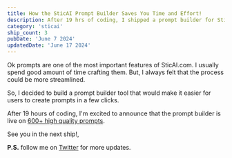 ```yaml
---
title: How the SticAI Prompt Builder Saves You Time and Effort!
description: After 19 hrs of coding, I shipped a prompt builder for SticAI.com. It's a tool that helps users create prompts in a few clicks.
category: 'sticai'
ship_count: 3
pubDate: 'June 7 2024'
updatedDate: 'June 17 2024'
---
```


Ok prompts are one of the most important features of SticAI.com. I usually spend good amount of time crafting them. But, I always felt that the process could be more streamlined. 

So, I decided to build a prompt builder tool that would make it easier for users to create prompts in a few clicks.

After 19 hours of coding, I'm excited to announce that the prompt builder is live on [600+ high quality prompts](https://sticai.com/prompts).

See you in the next ship!, 

**P.S.** follow me on [Twitter](https://x.com/spikeysanju) for more updates.



